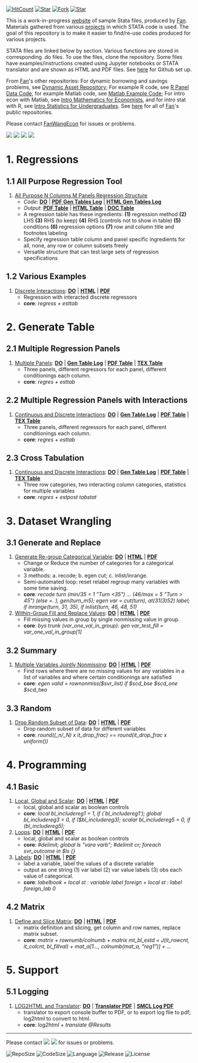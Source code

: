 [![HitCount](http://hits.dwyl.io/fanwangecon/Stata4Econ.svg)](https://github.com/FanWangEcon/Stata4Econ)  [![Star](https://img.shields.io/github/stars/fanwangecon/Stata4Econ?style=social)](https://github.com/FanWangEcon/Stata4Econ/stargazers) [![Fork](https://img.shields.io/github/forks/fanwangecon/Stata4Econ?style=social)](https://github.com/FanWangEcon/Stata4Econ/network/members) [![Star](https://img.shields.io/github/watchers/fanwangecon/Stata4Econ?style=social)](https://github.com/FanWangEcon/Stata4Econ/watchers)

This is a work-in-progress [website](https://fanwangecon.github.io/Stata4Econ/) of sample Stata files, produced by [Fan](https://fanwangecon.github.io/). Materials gathered from various [projects](https://fanwangecon.github.io/research) in which STATA code is used. The goal of this repository is to make it easier to find/re-use codes produced for various projects.

STATA files are linked below by section. Various functions are stored in corresponding .do files. To use the files, clone the repository. Some files have examples/instructions created using Jupyter notebooks or STATA translator and are shown as HTML and PDF files. See [here](docs/gitsetup.md) for Github set up.

From [Fan](https://fanwangecon.github.io/)'s other repositories: For dynamic borrowing and savings problems, see [Dynamic Asset Repository](https://fanwangecon.github.io/CodeDynaAsset/); For example R code, see [R Panel Data Code](https://fanwangecon.github.io/R4Econ/), for example Matlab code, see [Matlab Example Code](https://fanwangecon.github.io/M4Econ/); For intro econ with Matlab, see [Intro Mathematics for Economists](https://fanwangecon.github.io/Math4Econ/), and for intro stat with R, see [Intro Statistics for Undergraduates](https://fanwangecon.github.io/Stat4Econ/). See [here](https://github.com/FanWangEcon) for all of [Fan](https://fanwangecon.github.io/)'s public repositories.

Please contact [FanWangEcon](https://fanwangecon.github.io/) for issues or problems.

[![](https://img.shields.io/github/last-commit/fanwangecon/Stata4Econ)](https://github.com/FanWangEcon/Stata4Econ/commits/master) [![](https://img.shields.io/github/commit-activity/m/fanwangecon/Stata4Econ)](https://github.com/FanWangEcon/Stata4Econ/graphs/commit-activity) [![](https://img.shields.io/github/issues/fanwangecon/Stata4Econ)](https://github.com/FanWangEcon/Stata4Econ/issues) [![](https://img.shields.io/github/issues-pr/fanwangecon/Stata4Econ)](https://github.com/FanWangEcon/Stata4Econ/pulls)

# 1. Regressions

## 1.1 All Purpose Regression Tool

1. [All Purpose N Columns M Panels Regression Structure](https://github.com/FanWangEcon/Stata4Econ/tree/master/reglin/multipanel/allpurpose)
    + *Code*: [**DO**](https://github.com/FanWangEcon/Stata4Econ/blob/master/reglin/multipanel/allpurpose/allpurpose.do) \| [**PDF Gen Tables Log**](https://fanwangecon.github.io/Stata4Econ/reglin/multipanel/allpurpose/allpurpose.pdf) \| [**HTML Gen Tables Log**](https://fanwangecon.github.io/Stata4Econ/reglin/multipanel/allpurpose/allpurpose.html)
    + *Output*: [**PDF Table**](https://github.com/FanWangEcon/Stata4Econ/blob/master/reglin/multipanel/allpurpose/allpurpose_tab.pdf) \| [**HTML Table**](https://fanwangecon.github.io/Stata4Econ/reglin/multipanel/allpurpose/allpurpose_tab.html) \| [**DOC Table**](https://github.com/FanWangEcon/Stata4Econ/blob/master/reglin/multipanel/allpurpose/allpurpose_tab.rtf)
    + A regression table has these ingredients: **(1)** regression method **(2)** LHS **(3)** RHS (to keep) **(4)** RHS (controls not to show in table) **(5)** conditions **(6)** regression options **(7)** row and column title and footnotes labeling
    + Specify regression table column and panel specific ingredients for all, none, any row or column subsets freely
    + Versatile structure that can test large sets of regression specifications

## 1.2 Various Examples

1. [Discrete Interactions](https://github.com/FanWangEcon/Stata4Econ/blob/master/reglin/discrete/fs_reg_d_interact.pdf): [**DO**](https://github.com/FanWangEcon/Stata4Econ/blob/master/reglin/discrete/fs_reg_d_interact.do) \| [**HTML**](https://fanwangecon.github.io/Stata4Econ/reglin/discrete/fs_reg_d_interact.html) \| [**PDF**](https://fanwangecon.github.io/Stata4Econ/reglin/discrete/fs_reg_d_interact.pdf)
    + Regression with interacted discrete regressors
    + **core**: *regress + esttab*

# 2. Generate Table

## 2.1 Multiple Regression Panels

1. [Multiple Panels](https://github.com/FanWangEcon/Stata4Econ/blob/master/table/multipanel/tab_6col3pan/tab_6col3pan.pdf): [**DO**](https://github.com/FanWangEcon/Stata4Econ/blob/master/table/multipanel/tab_6col3pan/gen_reg.do) \| [**Gen Table Log**](https://fanwangecon.github.io/Stata4Econ/table/multipanel/tab_6col3pan/gen_reg.pdf) \| [**PDF Table**](https://github.com/FanWangEcon/Stata4Econ/blob/master/table/multipanel/tab_6col3pan/tab_6col3pan.pdf) \| [**TEX Table**](https://github.com/FanWangEcon/Stata4Econ/blob/master/table/multipanel/tab_6col3pan/tab_6col3pan_texbody.tex)
    + Three panels, different regressors for each panel, different conditionings each column.
    + **core**: *regres + esttab*

## 2.2 Multiple Regression Panels with Interactions

1. [Continuous and Discrete Interactions](https://github.com/FanWangEcon/Stata4Econ/blob/master/table/multipanel/tab_6col_cts_dis2inter/tab_6col_cts_dis2inter.pdf): [**DO**](https://github.com/FanWangEcon/Stata4Econ/blob/master/table/multipanel/tab_6col_cts_dis2inter/gen_reg.do) \| [**Gen Table Log**](https://fanwangecon.github.io/Stata4Econ/table/multipanel/tab_6col_cts_dis2inter/gen_reg.pdf) \| [**PDF Table**](https://github.com/FanWangEcon/Stata4Econ/blob/master/table/multipanel/tab_6col_cts_dis2inter/tab_6col_cts_dis2inter.pdf) \| [**TEX Table**](https://github.com/FanWangEcon/Stata4Econ/blob/master/table/multipanel/tab_6col_cts_dis2inter/tab_6col_cts_dis2inter_texbody.tex)
    + Three panels, different regressors for each panel, different conditionings each column.
    + **core**: *regres + esttab*

## 2.3 Cross Tabulation

1. [Continuous and Discrete Interactions](https://github.com/FanWangEcon/Stata4Econ/blob/master/table/tabsumm/tab_mcol_npanel/tab_mcol_npanel.pdf): [**DO**](https://github.com/FanWangEcon/Stata4Econ/blob/master/table/tabsumm/tab_mcol_npanel/gen_reg.do) \| [**Gen Table Log**](https://fanwangecon.github.io/Stata4Econ/table/tabsumm/tab_mcol_npanel/gen_reg.pdf) \| [**PDF Table**](https://github.com/FanWangEcon/Stata4Econ/blob/master/table/tabsumm/tab_mcol_npanel/tab_mcol_npanel.pdf) \| [**TEX Table**](https://github.com/FanWangEcon/Stata4Econ/blob/master/table/tabsumm/tab_mcol_npanel/tab_mcol_npanel_texbody.tex)
    + Three row categories, two interacting column categories, statistics for multiple variables
    + **core**: *regres + estpost tabstat*

# 3. Dataset Wrangling

## 3.1 Generate and Replace

1. [Generate Re-group Categorical Variable](https://github.com/FanWangEcon/Stata4Econ/blob/master/gen/replace/fs_recode.pdf): [**DO**](https://github.com/FanWangEcon/Stata4Econ/blob/master/gen/replace/fs_recode.do) \| [**HTML**](https://fanwangecon.github.io/Stata4Econ/gen/replace/fs_recode.html) \| [**PDF**](https://github.com/FanWangEcon/Stata4Econ/blob/master/gen/replace/fs_recode.pdf)
    + Change or Reduce the number of categories for a categorical variable.
    + 3 methods: a. recode; b. egen cut; c. inlist/inrange.
    + Semi-automated loop: reset relabel regroup many variables with some time saving.
    + **core**: *recode turn (min/35 = 1 "Turn <35") ... (46/max = 5 "Turn > 45") (else  =. ), gen(turn_m5); egen var = cut(turn), at(31(3)52) label; if inrange(turn, 31, 35), if inlist(turn, 46, 48, 51)*
2. [Within-Group Fill and Replace Values](https://github.com/FanWangEcon/Stata4Econ/blob/master/gen/group/fs_group.pdf): [**DO**](https://github.com/FanWangEcon/Stata4Econ/blob/master/gen/group/fs_group.do) \| [**HTML**](https://fanwangecon.github.io/Stata4Econ/gen/group/fs_group.html) \| [**PDF**](https://github.com/FanWangEcon/Stata4Econ/blob/master/gen/group/fs_group.pdf)
    + Fill missing values in group by single nonmissing value in group.
    + **core**: *bys trunk (var_one_val_in_group): gen var_test_fill = var_one_val_in_group[1]*

## 3.2 Summary

1. [Multiple Variables Jointly Nonmissing](https://github.com/FanWangEcon/Stata4Econ/blob/master/summ/count/fs_nonmissing.pdf): [**DO**](https://github.com/FanWangEcon/Stata4Econ/blob/master/summ/count/fs_nonmissing.do) \| [**HTML**](https://fanwangecon.github.io/Stata4Econ/summ/count/fs_nonmissing.html) \| [**PDF**](https://github.com/FanWangEcon/Stata4Econ/blob/master/summ/count/fs_nonmissing.pdf)
    + Find rows where there are no missing values for any variables in a list of variables and where certain conditionings are satisfied
    + **core**: *egen valid = rownonmiss($svr_list) if $scd_bse $scd_one $scd_two*

## 3.3 Random

1. [Drop Random Subset of Data](https://github.com/FanWangEcon/Stata4Econ/blob/master/rand/basic/fs_droprand.pdf): [**DO**](https://github.com/FanWangEcon/Stata4Econ/blob/master/rand/basic/fs_droprand.do) \| [**HTML**](https://fanwangecon.github.io/Stata4Econ/rand/basic/fs_droprand.html) \| [**PDF**](https://github.com/FanWangEcon/Stata4Econ/blob/master/rand/basic/fs_droprand.pdf)
    + Drop random subset of data for different variables
    + **core**: *round((_n/_N) x it_drop_frac) == round(it_drop_frac x uniform())*


# 4. Programming

## 4.1 Basic

1. [Local, Global and Scalar](https://github.com/FanWangEcon/Stata4Econ/blob/master/prog/define/fs_boolean.pdf): [**DO**](https://github.com/FanWangEcon/Stata4Econ/blob/master/prog/define/fs_boolean.do) \| [**HTML**](https://fanwangecon.github.io/Stata4Econ/prog/define/fs_boolean.html) \| [**PDF**](https://github.com/FanWangEcon/Stata4Econ/blob/master/prog/define/fs_boolean.pdf)
    + local, global and scalar as boolean controls
    + **core**: *local bl_includereg1 = 1, if (`bl_includereg1'); global bl_includereg3 = 0, if ($bl_includereg3); scalar bl_includereg5 = 0, if (bl_includereg5);*
2. [Loops](https://github.com/FanWangEcon/Stata4Econ/blob/master/prog/basics/fs_loop.pdf): [**DO**](https://github.com/FanWangEcon/Stata4Econ/blob/master/prog/basics/fs_loop.do) \| [**HTML**](https://fanwangecon.github.io/Stata4Econ/prog/basics/fs_loop.html) \| [**PDF**](https://github.com/FanWangEcon/Stata4Econ/blob/master/prog/basics/fs_loop.pdf)
    + local, global and scalar as boolean controls
    + **core**: *#delimit; global ls "vara varb"; #delimit cr; foreach svr_outcome in $ls {}*
3. [Labels](https://github.com/FanWangEcon/Stata4Econ/blob/master/prog/basics/fs_label.pdf): [**DO**](https://github.com/FanWangEcon/Stata4Econ/blob/master/prog/basics/fs_label.do) \| [**HTML**](https://fanwangecon.github.io/Stata4Econ/prog/basics/fs_label.html) \| [**PDF**](https://github.com/FanWangEcon/Stata4Econ/blob/master/prog/basics/fs_label.pdf)
    + label a variable, label the values of a discrete variable
    + output as one string (1) var label (2) var value labels (3) obs each value of categorical.
    + **core**: *labelbook + local st : variable label foreign + local st : label foreign_lab 0*


## 4.2 Matrix

1. [Define and Slice Matrix](https://github.com/FanWangEcon/Stata4Econ/blob/master/matrix/define/basic.pdf): [**DO**](https://github.com/FanWangEcon/Stata4Econ/blob/master/matrix/define/basic.do) \| [**HTML**](https://fanwangecon.github.io/Stata4Econ/matrix/define/basic.html) \| [**PDF**](https://github.com/FanWangEcon/Stata4Econ/blob/master/matrix/define/basic.pdf)
    + matrix definition and slicing, get column and row names, replace matrix subset.
    + **core**: *matrix + rownumb/colnumb +	matrix mt_bl_estd = J(it_rowcnt, it_colcnt, bl_fillval) + mat_a[1..., colnumb(mat_a, "reg1")] + ...*

# 5. Support

## 5.1 Logging

1. [LOG2HTML and Translator](https://github.com/FanWangEcon/Stata4Econ/blob/master/output/log/fs_log2html_results.pdf): [**DO**](https://github.com/FanWangEcon/Stata4Econ/blob/master/output/log/fs_log2html.do) \| [**Translator PDF**](https://fanwangecon.github.io/Stata4Econ/output/log/fs_log2html_results.pdf) \| [**SMCL Log PDF**](https://github.com/FanWangEcon/Stata4Econ/blob/master/output/log/fs_log2html_results.pdf)
    + translator to export console buffer to PDF, or to export log file to pdf; log2html to convert to html.
    + **core**: *log2html + translate @Results*

----
Please contact [![](https://img.shields.io/github/followers/fanwangecon?label=FanWangEcon&style=social)](https://github.com/FanWangEcon) [![](https://img.shields.io/twitter/follow/fanwangecon?label=%20&style=social)](https://twitter.com/fanwangecon) for issues or problems.

![RepoSize](https://img.shields.io/github/repo-size/fanwangecon/Stata4Econ)
![CodeSize](https://img.shields.io/github/languages/code-size/fanwangecon/Stata4Econ)
![Language](https://img.shields.io/github/languages/top/fanwangecon/Stata4Econ)
![Release](https://img.shields.io/github/downloads/fanwangecon/Stata4Econ/total)
![License](https://img.shields.io/github/license/fanwangecon/Stata4Econ)
